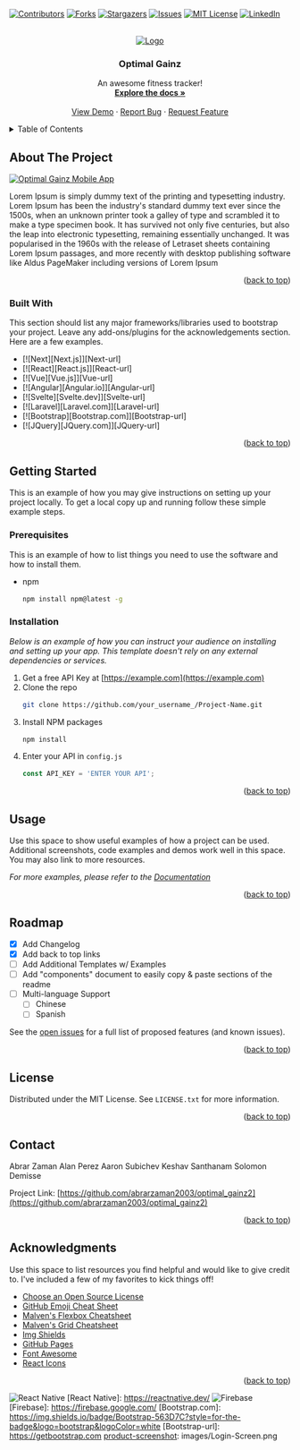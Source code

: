 <!-- PROJECT SHIELDS -->
<!--
*** I'm using markdown "reference style" links for readability.
*** Reference links are enclosed in brackets [ ] instead of parentheses ( ).
*** See the bottom of this document for the declaration of the reference variables
*** for contributors-url, forks-url, etc. This is an optional, concise syntax you may use.
*** https://www.markdownguide.org/basic-syntax/#reference-style-links
-->
[![Contributors][contributors-shield]][contributors-url]
[![Forks][forks-shield]][forks-url]
[![Stargazers][stars-shield]][stars-url]
[![Issues][issues-shield]][issues-url]
[![MIT License][license-shield]][license-url]
[![LinkedIn][linkedin-shield]][linkedin-url]



<!-- PROJECT LOGO -->
<br />
<div align="center">
  <a href="#">
    <img src="images/logo.png" alt="Logo" width="80" height="80">
  </a>

  <h3 align="center">Optimal Gainz</h3>

  <p align="center">
    An awesome fitness tracker!
    <br />
    <a href="#"><strong>Explore the docs »</strong></a>
    <br />
    <br />
    <a href="#">View Demo</a>
    ·
    <a href="#">Report Bug</a>
    ·
    <a href="#">Request Feature</a>
  </p>
</div>



<!-- TABLE OF CONTENTS -->
<details>
  <summary>Table of Contents</summary>
  <ol>
    <li>
      <a href="#about-the-project">About The Project</a>
      <ul>
        <li><a href="#built-with">Built With</a></li>
      </ul>
    </li>
    <li>
      <a href="#getting-started">Getting Started</a>
      <ul>
        <li><a href="#prerequisites">Prerequisites</a></li>
        <li><a href="#installation">Installation</a></li>
      </ul>
    </li>
    <li><a href="#usage">Usage</a></li>
    <li><a href="#roadmap">Roadmap</a></li>
    <li><a href="#contributing">Contributing</a></li>
    <li><a href="#license">License</a></li>
    <li><a href="#contact">Contact</a></li>
    <li><a href="#acknowledgments">Acknowledgments</a></li>
  </ol>
</details>



<!-- ABOUT THE PROJECT -->
## About The Project

[![Optimal Gainz Mobile App][product-screenshot]](https://example.com)

Lorem Ipsum is simply dummy text of the printing and typesetting industry.
Lorem Ipsum has been the industry's standard dummy text ever since the 1500s, when an unknown printer took a galley of type and scrambled 
it to make a type specimen book. It has survived not only five centuries, but also the leap into electronic typesetting,
remaining essentially unchanged. It was popularised in the 1960s with the release of Letraset sheets containing Lorem Ipsum passages, 
and more recently with desktop publishing software like Aldus PageMaker including versions of Lorem Ipsum

<p align="right">(<a href="#readme-top">back to top</a>)</p>



### Built With

This section should list any major frameworks/libraries used to bootstrap your project. Leave any add-ons/plugins for the acknowledgements section. Here are a few examples.

* [![Next][Next.js]][Next-url]
* [![React][React.js]][React-url]
* [![Vue][Vue.js]][Vue-url]
* [![Angular][Angular.io]][Angular-url]
* [![Svelte][Svelte.dev]][Svelte-url]
* [![Laravel][Laravel.com]][Laravel-url]
* [![Bootstrap][Bootstrap.com]][Bootstrap-url]
* [![JQuery][JQuery.com]][JQuery-url]

<p align="right">(<a href="#readme-top">back to top</a>)</p>



<!-- GETTING STARTED -->
## Getting Started

This is an example of how you may give instructions on setting up your project locally.
To get a local copy up and running follow these simple example steps.

### Prerequisites

This is an example of how to list things you need to use the software and how to install them.
* npm
  ```sh
  npm install npm@latest -g
  ```

### Installation

_Below is an example of how you can instruct your audience on installing and setting up your app. This template doesn't rely on any external dependencies or services._

1. Get a free API Key at [https://example.com](https://example.com)
2. Clone the repo
   ```sh
   git clone https://github.com/your_username_/Project-Name.git
   ```
3. Install NPM packages
   ```sh
   npm install
   ```
4. Enter your API in `config.js`
   ```js
   const API_KEY = 'ENTER YOUR API';
   ```

<p align="right">(<a href="#readme-top">back to top</a>)</p>



<!-- USAGE EXAMPLES -->
## Usage

Use this space to show useful examples of how a project can be used. Additional screenshots, code examples and demos work well in this space. You may also link to more resources.

_For more examples, please refer to the [Documentation](https://example.com)_

<p align="right">(<a href="#readme-top">back to top</a>)</p>



<!-- ROADMAP -->
## Roadmap

- [x] Add Changelog
- [x] Add back to top links
- [ ] Add Additional Templates w/ Examples
- [ ] Add "components" document to easily copy & paste sections of the readme
- [ ] Multi-language Support
    - [ ] Chinese
    - [ ] Spanish

See the [open issues](https://github.com/othneildrew/Best-README-Template/issues) for a full list of proposed features (and known issues).

<p align="right">(<a href="#readme-top">back to top</a>)</p>



<!-- LICENSE -->
## License

Distributed under the MIT License. See `LICENSE.txt` for more information.

<p align="right">(<a href="#readme-top">back to top</a>)</p>



<!-- CONTACT -->
## Contact

Abrar Zaman 
Alan Perez
Aaron Subichev
Keshav Santhanam
Solomon Demisse

Project Link: [https://github.com/abrarzaman2003/optimal_gainz2](https://github.com/abrarzaman2003/optimal_gainz2)

<p align="right">(<a href="#readme-top">back to top</a>)</p>



<!-- ACKNOWLEDGMENTS -->
## Acknowledgments

Use this space to list resources you find helpful and would like to give credit to. I've included a few of my favorites to kick things off!

* [Choose an Open Source License](https://choosealicense.com)
* [GitHub Emoji Cheat Sheet](https://www.webpagefx.com/tools/emoji-cheat-sheet)
* [Malven's Flexbox Cheatsheet](https://flexbox.malven.co/)
* [Malven's Grid Cheatsheet](https://grid.malven.co/)
* [Img Shields](https://shields.io)
* [GitHub Pages](https://pages.github.com)
* [Font Awesome](https://fontawesome.com)
* [React Icons](https://react-icons.github.io/react-icons/search)

<p align="right">(<a href="#readme-top">back to top</a>)</p>



<!-- MARKDOWN LINKS & IMAGES -->
<!-- https://www.markdownguide.org/basic-syntax/#reference-style-links -->
[contributors-shield]: https://img.shields.io/github/contributors/abrarzaman2003/optimal_gainz2.svg?style=for-the-badge
[contributors-url]: https://github.com/abrarzaman2003/optimal_gainz2/graphs/contributors
[forks-shield]: https://img.shields.io/github/forks/abrarzaman2003/optimal_gainz2.svg?style=for-the-badge
[forks-url]: https://github.com/abrarzaman2003/optimal_gainz2/network/members
[stars-shield]: https://img.shields.io/github/stars/abrarzaman2003/optimal_gainz2.svg?style=for-the-badge
[stars-url]: https://github.com/abrarzaman2003/optimal_gainz2/stargazers
[issues-shield]: https://img.shields.io/github/issues/abrarzaman2003/optimal_gainz2.svg?style=for-the-badge
[issues-url]: https://github.com/abrarzaman2003/optimal_gainz2/issues
[license-shield]: https://img.shields.io/github/license/abrarzaman2003/optimal_gainz2.svg?style=for-the-badge
[license-url]: https://github.com/abrarzaman2003/optimal_gainz2/blob/master/LICENSE.txt
[linkedin-shield]: https://img.shields.io/badge/-LinkedIn-black.svg?style=for-the-badge&logo=linkedin&colorB=555
[linkedin-url]: https://linkedin.com/in/
[product-screenshot]: images/screenshot.png
![React Native](https://img.shields.io/badge/react_native-%2320232a.svg?style=for-the-badge&logo=react&logoColor=%2361DAFB)
[React Native]: https://reactnative.dev/
![Firebase](https://img.shields.io/badge/firebase-%23039BE5.svg?style=for-the-badge&logo=firebase)
[Firebase]: https://firebase.google.com/
[Bootstrap.com]: https://img.shields.io/badge/Bootstrap-563D7C?style=for-the-badge&logo=bootstrap&logoColor=white
[Bootstrap-url]: https://getbootstrap.com
[product-screenshot]: images/Login-Screen.png